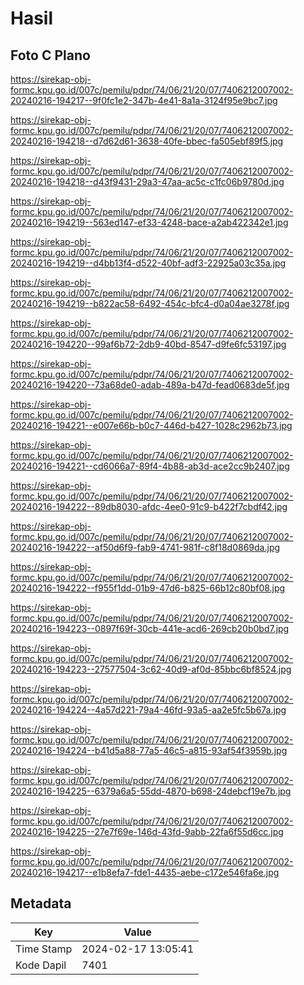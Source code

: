 # Hasil

## Foto C Plano

https://sirekap-obj-formc.kpu.go.id/007c/pemilu/pdpr/74/06/21/20/07/7406212007002-20240216-194217--9f0fc1e2-347b-4e41-8a1a-3124f95e9bc7.jpg

https://sirekap-obj-formc.kpu.go.id/007c/pemilu/pdpr/74/06/21/20/07/7406212007002-20240216-194218--d7d62d61-3638-40fe-bbec-fa505ebf89f5.jpg

https://sirekap-obj-formc.kpu.go.id/007c/pemilu/pdpr/74/06/21/20/07/7406212007002-20240216-194218--d43f9431-29a3-47aa-ac5c-c1fc06b9780d.jpg

https://sirekap-obj-formc.kpu.go.id/007c/pemilu/pdpr/74/06/21/20/07/7406212007002-20240216-194219--563ed147-ef33-4248-bace-a2ab422342e1.jpg

https://sirekap-obj-formc.kpu.go.id/007c/pemilu/pdpr/74/06/21/20/07/7406212007002-20240216-194219--d4bb13f4-d522-40bf-adf3-22925a03c35a.jpg

https://sirekap-obj-formc.kpu.go.id/007c/pemilu/pdpr/74/06/21/20/07/7406212007002-20240216-194219--b822ac58-6492-454c-bfc4-d0a04ae3278f.jpg

https://sirekap-obj-formc.kpu.go.id/007c/pemilu/pdpr/74/06/21/20/07/7406212007002-20240216-194220--99af6b72-2db9-40bd-8547-d9fe6fc53197.jpg

https://sirekap-obj-formc.kpu.go.id/007c/pemilu/pdpr/74/06/21/20/07/7406212007002-20240216-194220--73a68de0-adab-489a-b47d-fead0683de5f.jpg

https://sirekap-obj-formc.kpu.go.id/007c/pemilu/pdpr/74/06/21/20/07/7406212007002-20240216-194221--e007e66b-b0c7-446d-b427-1028c2962b73.jpg

https://sirekap-obj-formc.kpu.go.id/007c/pemilu/pdpr/74/06/21/20/07/7406212007002-20240216-194221--cd6066a7-89f4-4b88-ab3d-ace2cc9b2407.jpg

https://sirekap-obj-formc.kpu.go.id/007c/pemilu/pdpr/74/06/21/20/07/7406212007002-20240216-194222--89db8030-afdc-4ee0-91c9-b422f7cbdf42.jpg

https://sirekap-obj-formc.kpu.go.id/007c/pemilu/pdpr/74/06/21/20/07/7406212007002-20240216-194222--af50d6f9-fab9-4741-981f-c8f18d0869da.jpg

https://sirekap-obj-formc.kpu.go.id/007c/pemilu/pdpr/74/06/21/20/07/7406212007002-20240216-194222--f955f1dd-01b9-47d6-b825-66b12c80bf08.jpg

https://sirekap-obj-formc.kpu.go.id/007c/pemilu/pdpr/74/06/21/20/07/7406212007002-20240216-194223--0897f69f-30cb-441e-acd6-269cb20b0bd7.jpg

https://sirekap-obj-formc.kpu.go.id/007c/pemilu/pdpr/74/06/21/20/07/7406212007002-20240216-194223--27577504-3c62-40d9-af0d-85bbc6bf8524.jpg

https://sirekap-obj-formc.kpu.go.id/007c/pemilu/pdpr/74/06/21/20/07/7406212007002-20240216-194224--4a57d221-79a4-46fd-93a5-aa2e5fc5b67a.jpg

https://sirekap-obj-formc.kpu.go.id/007c/pemilu/pdpr/74/06/21/20/07/7406212007002-20240216-194224--b41d5a88-77a5-46c5-a815-93af54f3959b.jpg

https://sirekap-obj-formc.kpu.go.id/007c/pemilu/pdpr/74/06/21/20/07/7406212007002-20240216-194225--6379a6a5-55dd-4870-b698-24debcf19e7b.jpg

https://sirekap-obj-formc.kpu.go.id/007c/pemilu/pdpr/74/06/21/20/07/7406212007002-20240216-194225--27e7f69e-146d-43fd-9abb-22fa6f55d6cc.jpg

https://sirekap-obj-formc.kpu.go.id/007c/pemilu/pdpr/74/06/21/20/07/7406212007002-20240216-194217--e1b8efa7-fde1-4435-aebe-c172e546fa6e.jpg


## Metadata

| Key        | Value               |
| ---------- | ------------------- |
| Time Stamp | 2024-02-17 13:05:41 |
| Kode Dapil | 7401                |



